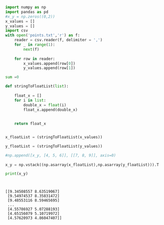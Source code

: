 

```python
import numpy as np
import pandas as pd
#x_y = np.zeros((0,2))
x_values = []
y_values = []
import csv
with open('points.txt','r') as f:
    reader = csv.reader(f, delimiter = ',')
    for _ in range(1):
        next(f)  
  
    for row in reader:
        x_values.append(row[0])
        y_values.append(row[1])

sum =0

def stringToFloatList(list):
    
    float_x = []
    for i in list:
        double_x = float(i)
        float_x.append(double_x)
    
    
    return float_x


x_floatList = (stringToFloatList(x_values))

y_floatList = (stringToFloatList(y_values))

#np.append([x_y, [4, 5, 6]], [[7, 8, 9]], axis=0)
    
x_y = np.vstack((np.asarray(x_floatList),np.asarray(y_floatList))).T

print(x_y)




```

    [[9.34508557 8.63519067]
     [9.54974537 8.35831472]
     [9.48553116 8.59465695]
     ...
     [4.55786927 5.07288193]
     [4.65156079 5.10719972]
     [4.57620973 4.86047407]]



```python


```
